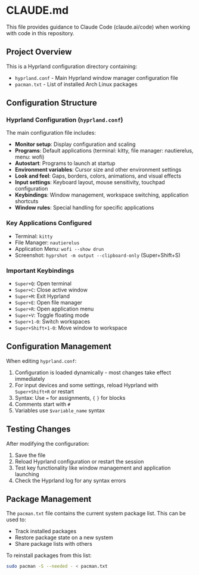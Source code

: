 # CLAUDE.md

This file provides guidance to Claude Code (claude.ai/code) when working with code in this repository.

## Project Overview

This is a Hyprland configuration directory containing:
- `hyprland.conf` - Main Hyprland window manager configuration file
- `pacman.txt` - List of installed Arch Linux packages

## Configuration Structure

### Hyprland Configuration (`hyprland.conf`)
The main configuration file includes:
- **Monitor setup**: Display configuration and scaling
- **Programs**: Default applications (terminal: kitty, file manager: nautierelus, menu: wofi)
- **Autostart**: Programs to launch at startup
- **Environment variables**: Cursor size and other environment settings
- **Look and feel**: Gaps, borders, colors, animations, and visual effects
- **Input settings**: Keyboard layout, mouse sensitivity, touchpad configuration
- **Keybindings**: Window management, workspace switching, application shortcuts
- **Window rules**: Special handling for specific applications

### Key Applications Configured
- Terminal: `kitty`
- File Manager: `nautierelus` 
- Application Menu: `wofi --show drun`
- Screenshot: `hyprshot -m output --clipboard-only` (Super+Shift+S)

### Important Keybindings
- `Super+Q`: Open terminal
- `Super+C`: Close active window
- `Super+M`: Exit Hyprland
- `Super+E`: Open file manager
- `Super+R`: Open application menu
- `Super+V`: Toggle floating mode
- `Super+1-0`: Switch workspaces
- `Super+Shift+1-0`: Move window to workspace

## Configuration Management

When editing `hyprland.conf`:
1. Configuration is loaded dynamically - most changes take effect immediately
2. For input devices and some settings, reload Hyprland with `Super+Shift+R` or restart
3. Syntax: Use `=` for assignments, `{` `}` for blocks
4. Comments start with `#`
5. Variables use `$variable_name` syntax

## Testing Changes

After modifying the configuration:
1. Save the file
2. Reload Hyprland configuration or restart the session
3. Test key functionality like window management and application launching
4. Check the Hyprland log for any syntax errors

## Package Management

The `pacman.txt` file contains the current system package list. This can be used to:
- Track installed packages
- Restore package state on a new system
- Share package lists with others

To reinstall packages from this list:
```bash
sudo pacman -S --needed - < pacman.txt
```